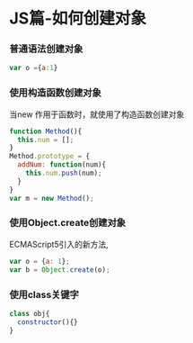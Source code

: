 # JS篇-如何创建对象

### 普通语法创建对象

```javascript
var o ={a:1}
```

### 使用构造函数创建对象

当new 作用于函数时，就使用了构造函数创建对象

```javascript
function Method(){
  this.num = [];
}
Method.prototype = {
  addNum: function(num){
    this.num.push(num);
  }
}
var m = new Method();
```

### 使用Object.create创建对象

ECMAScript5引入的新方法,

```javascript
var o = {a: 1};
var b = Object.create(o);
```

### 使用class关键字

```javascript
class obj{
  constructor(){}
}
```